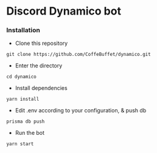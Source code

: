 # Discord Dynamico bot

### Installation
- Clone this repository
```shell
git clone https://github.com/CoffeBuffet/dynamico.git
```
- Enter the directory
```shell
cd dynamico
```
- Install dependencies
```shell
yarn install
```
- Edit .env according to your configuration, & push db
```shell
prisma db push
```
- Run the bot
```shell
yarn start
```
